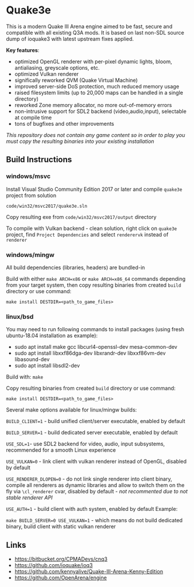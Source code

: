 # Quake3e

This is a modern Quake III Arena engine aimed to be fast, secure and compatible with all existing Q3A mods.
It is based on last non-SDL source dump of ioquake3 with latest upstream fixes applied.

**Key features**:

* optimized OpenGL renderer with per-pixel dynamic lights, bloom, antialiasing, greyscale options, etc.
* optimized Vulkan renderer
* significally reworked QVM (Quake Virtual Machine)
* improved server-side DoS protection, much reduced memory usage
* raised filesystem limits (up to 20,000 maps can be handled in a single directory)
* reworked Zone memory allocator, no more out-of-memory errors
* non-intrusive support for SDL2 backend (video,audio,input), selectable at compile time
* tons of bugfixes and other improvements

*This repository does not contain any game content so in order to play you must copy the resulting binaries into your existing installation*

## Build Instructions

### windows/msvc 

Install Visual Studio Community Edition 2017 or later and compile `quake3e` project from solution

`code/win32/msvc2017/quake3e.sln`

Copy resulting exe from `code/win32/msvc2017/output` directory

To compile with Vulkan backend - clean solution, right click on `quake3e` project, find `Project Dependencies` and select `renderervk` instead of `renderer`

### windows/mingw

All build dependencies (libraries, headers) are bundled-in

Build with either `make ARCH=x86` or `make ARCH=x86_64` commands depending from your target system, then copy resulting binaries from created `build` directory or use command: 

`make install DESTDIR=<path_to_game_files>`

### linux/bsd

You may need to run following commands to install packages (using fresh ubuntu-18.04 installation as example):

* sudo apt install make gcc libcurl4-openssl-dev mesa-common-dev
* sudo apt install libxxf86dga-dev libxrandr-dev libxxf86vm-dev libasound-dev
* sudo apt install libsdl2-dev

Build with: `make`

Copy resulting binaries from created `build` directory or use command: 

`make install DESTDIR=<path_to_game_files>`

Several make options available for linux/mingw builds:

`BUILD_CLIENT=1` - build unified client/server executable, enabled by default

`BUILD_SERVER=1` - build dedicated server executable, enabled by default

`USE_SDL=1`- use SDL2 backend for video, audio, input subsystems, recommended for a smooth Linux experience

`USE_VULKAN=0` - link client with vulkan renderer instead of OpenGL, disabled by default

`USE_RENDERER_DLOPEN=0` - do not link single renderer into client binary, compile all renderers as dynamic libraries and allow to switch them on the fly via `\cl_renderer` cvar, disabled by default - *not recommented due to not stable renderer API*

`USE_AUTH=1` - build client with auth system, enabled by default
Example:

`make BUILD_SERVER=0 USE_VULKAN=1` - which means do not build dedicated binary, build client with static vulkan renderer

## Links

* https://bitbucket.org/CPMADevs/cnq3
* https://github.com/ioquake/ioq3
* https://github.com/kennyalive/Quake-III-Arena-Kenny-Edition
* https://github.com/OpenArena/engine
